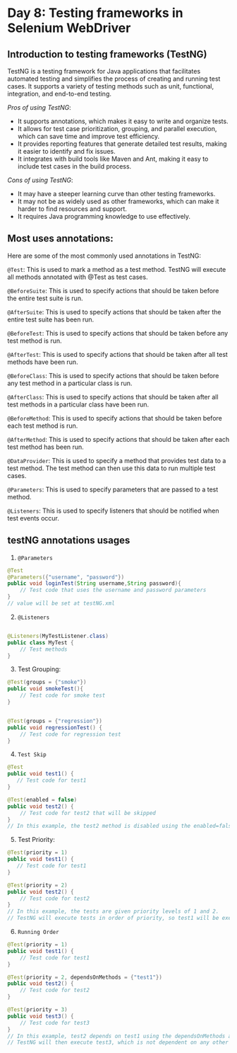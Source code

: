 # Day 8: Testing frameworks in Selenium WebDriver

## Introduction to testing frameworks (TestNG)

TestNG is a testing framework for Java applications that facilitates automated testing and simplifies the process of
creating and running test cases. It supports a variety of testing methods such as unit, functional, integration, and
end-to-end testing.

*Pros of using TestNG*:

- It supports annotations, which makes it easy to write and organize tests.
- It allows for test case prioritization, grouping, and parallel execution, which can save time and improve test
  efficiency.
- It provides reporting features that generate detailed test results, making it easier to identify and fix issues.
- It integrates with build tools like Maven and Ant, making it easy to include test cases in the build process.

*Cons of using TestNG*:

- It may have a steeper learning curve than other testing frameworks.
- It may not be as widely used as other frameworks, which can make it harder to find resources and support.
- It requires Java programming knowledge to use effectively.

## Most uses annotations:

Here are some of the most commonly used annotations in TestNG:

`@Test`: This is used to mark a method as a test method. TestNG will execute all methods annotated with @Test as test
cases.

`@BeforeSuite`: This is used to specify actions that should be taken before the entire test suite is run.

`@AfterSuite`: This is used to specify actions that should be taken after the entire test suite has been run.

`@BeforeTest`: This is used to specify actions that should be taken before any test method is run.

`@AfterTest`: This is used to specify actions that should be taken after all test methods have been run.

`@BeforeClass`: This is used to specify actions that should be taken before any test method in a particular class is
run.

`@AfterClass`: This is used to specify actions that should be taken after all test methods in a particular class have
been run.

`@BeforeMethod`: This is used to specify actions that should be taken before each test method is run.

`@AfterMethod`: This is used to specify actions that should be taken after each test method has been run.

`@DataProvider`: This is used to specify a method that provides test data to a test method. The test method can then use
this data to run multiple test cases.

`@Parameters`: This is used to specify parameters that are passed to a test method.

`@Listeners`: This is used to specify listeners that should be notified when test events occur.

## testNG annotations usages

1. `@Parameters`

```java
@Test
@Parameters({"username", "password"})
public void loginTest(String username,String password){
    // Test code that uses the username and password parameters
}
// value will be set at testNG.xml
```

2. `@Listeners`

```java

@Listeners(MyTestListener.class)
public class MyTest {
    // Test methods
}
```

3. Test Grouping:

```java
@Test(groups = {"smoke"})
public void smokeTest(){
    // Test code for smoke test
}


@Test(groups = {"regression"})
public void regressionTest() {
    // Test code for regression test
}
```
4. `Test Skip`
```java
@Test
public void test1() {
   // Test code for test1
}

@Test(enabled = false)
public void test2() {
    // Test code for test2 that will be skipped
}
// In this example, the test2 method is disabled using the enabled=false attribute, so it will not be executed during test runs.
```
5. Test Priority:
```java
@Test(priority = 1)
public void test1() {
   // Test code for test1
}

@Test(priority = 2)
public void test2() {
    // Test code for test2
}
// In this example, the tests are given priority levels of 1 and 2. 
// TestNG will execute tests in order of priority, so test1 will be executed before test2.
```
6. `Running Order`
```java
@Test(priority = 1)
public void test1() {
    // Test code for test1
}

@Test(priority = 2, dependsOnMethods = {"test1"})
public void test2() {
    // Test code for test2
}

@Test(priority = 3)
public void test3() {
    // Test code for test3
}
// In this example, test2 depends on test1 using the dependsOnMethods attribute, so test1 will be executed before test2.
// TestNG will then execute test3, which is not dependent on any other test.
```